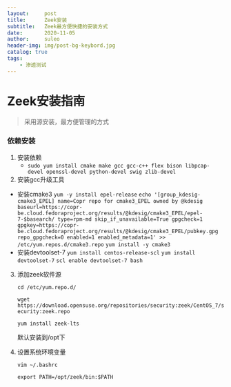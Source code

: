 ```yaml
---
layout:     post             
title:      Zeek安装    
subtitle:   Zeek最方便快捷的安装方式      
date:       2020-11-05             
author:     suleo                  
header-img: img/post-bg-keybord.jpg    
catalog: true                      
tags:                              
    - 渗透测试   
---  
```


# Zeek安装指南
> 采用源安装，最方便管理的方式
### 依赖安装
1. 安装依赖
   - `sudo yum install cmake make gcc gcc-c++ flex bison libpcap-devel openssl-devel python-devel swig zlib-devel`
2. 安装gcc升级工具
  - 安装cmake3
  `yum -y install epel-release`
  `echo '[group_kdesig-cmake3_EPEL]
  name=Copr repo for cmake3_EPEL owned by @kdesig
  baseurl=https://copr-be.cloud.fedoraproject.org/results/@kdesig/cmake3_EPEL/epel-7-$basearch/
  type=rpm-md
  skip_if_unavailable=True
  gpgcheck=1
  gpgkey=https://copr-be.cloud.fedoraproject.org/results/@kdesig/cmake3_EPEL/pubkey.gpg
  repo_gpgcheck=0
  enabled=1
  enabled_metadata=1' >> /etc/yum.repos.d/cmake3.repo`
  `yum install -y cmake3`
  - 安装devtoolset-7
  `yum install centos-release-scl`
  `yum install devtoolset-7`
  `scl enable devtoolset-7 bash`

3. 添加zeek软件源

   `cd /etc/yum.repo.d/`

   `wget https://download.opensuse.org/repositories/security:zeek/CentOS_7/security:zeek.repo`

   `yum install zeek-lts`

   默认安装到/opt下

4. 设置系统环境变量

   `vim ~/.bashrc`

   `export PATH=/opt/zeek/bin:$PATH`

